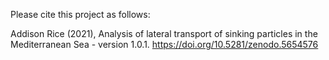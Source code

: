 Please cite this project as follows:

Addison Rice (2021),  Analysis of lateral transport of sinking particles in the Mediterranean Sea - version 1.0.1. https://doi.org/10.5281/zenodo.5654576

